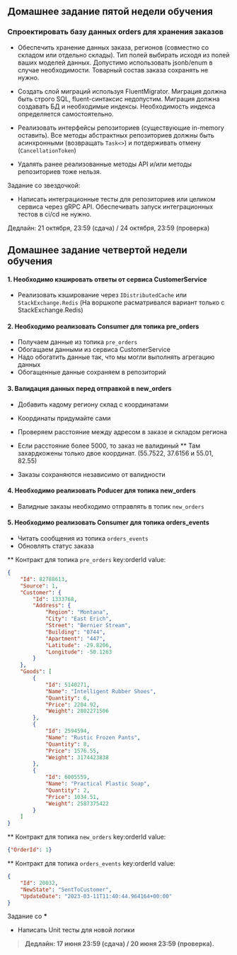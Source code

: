 ## Домашнее задание пятой недели обучения

### Спроектировать базу данных orders для хранения заказов

* Обеспечить хранение данных заказа, регионов (совместно со складом или отдельно склады). Тип полей выбирать исходя из полей ваших моделей данных. Допустимо использовать jsonb/enum в случае необходимости. Товарный состав заказа сохранять не нужно.

* Создать слой миграций используя FluentMigrator. Миграция должна быть строго SQL, fluent-синтаксис недопустим. Миграция должна создавать БД и необходимые индексы. Необходимость индекса определяется самостоятельно.

* Реализовать интерфейсы репозиториев (существующие in-memory оставить). Все методы абстрактных репозиториев должны быть асинхронными (возвращать `Task<>`) и потдерживать отмену (`CancellationToken`)

* Удалять ранее реализованные методы API и/или методы репозиториев тоже нельзя.

Задание со звездочкой:
* Написать интеграционные тесты для репозиториев или целиком сервиса через gRPC API. Обеспечивать запуск интеграционных тестов в ci/cd не
  нужно.

Дедлайн: 21 октября, 23:59 (сдача) / 24 октября, 23:59 (проверка)

## Домашнее задание четвертой недели обучения

#### 1. Необходимо кэшировать ответы от сервиса CustomerService

* Реализовать кэширование через `IDistributedCache` или `StackExchange.Redis` (На воршкопе расматривался вариант только с StackExchange.Redis)

#### 2. Необходимо реализовать Consumer для топика pre_orders
* Получаем данные из топика `pre_orders`
* Обогащаем данными из сервиса CustomerService
* Надо обогатить данные так, что мы могли выполнять агрегацию данных
* Обогащенные данные сохраняем в репозиторий

#### 3. Валидация данных перед отправкой в new_orders
* Добавить кадому региону склад с координатами
* Координаты придумайте сами
* Проверяем расстояние между адресом в заказе и складом региона
* Если расстояние более 5000, то заказ не валидиный
  ** Там захардкожены только двое координат. (55.7522, 37.6156 и 55.01, 82.55)

* Заказы сохраняются независимо от валидности

#### 4. Необходимо реализовать Poducer для топика new_orders
* Валидные заказы необходимо отправлять в топик `new_orders`

#### 5. Необходимо реализовать Consumer для топика orders_events
* Читать сообщения из топика `orders_events`
* Обновлять статус заказа

** Контракт для топика `pre_orders`
key:orderId
value:
```json
{
    "Id": 82788613,
    "Source": 1,
    "Customer": {
        "Id": 1333768,
        "Address": {
            "Region": "Montana",
            "City": "East Erich",
            "Street": "Bernier Stream",
            "Building": "0744",
            "Apartment": "447",
            "Latitude": -29.8206,
            "Longitude": -50.1263
        }
    },
    "Goods": [
        {
            "Id": 5140271,
            "Name": "Intelligent Rubber Shoes",
            "Quantity": 6,
            "Price": 2204.92,
            "Weight": 2802271506
        },
        {
            "Id": 2594594,
            "Name": "Rustic Frozen Pants",
            "Quantity": 8,
            "Price": 1576.55,
            "Weight": 3174423838
        },
        {
            "Id": 6005559,
            "Name": "Practical Plastic Soap",
            "Quantity": 2,
            "Price": 1034.51,
            "Weight": 2587375422
        }
    ]
}
```

** Контракт для топика `new_orders`
key:orderId
value:
```json
{"OrderId": 1}
```

** Контракт для топика `orders_events`
key:orderId
value:
```json
{
	"Id": 20032,
	"NewState": "SentToCustomer",
    "UpdateDate": "2023-03-11T11:40:44.964164+00:00"
}
```

Задание со **\***

* Написать Unit тесты для новой логики

> **Дедлайн: 17 июня 23:59 (сдача) / 20 июня 23:59 (проверка).**
